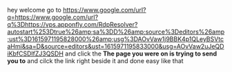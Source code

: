 hey welcome 
go to 
https://www.google.com/url?q=https://www.google.com/url?q%3Dhttps://vps.apponfly.com/RdpResolver?autostart%253Dtrue%26amp;sa%3DD%26amp;source%3Deditors%26amp;ust%3D1615971195828000%26amp;usg%3DAOvVaw1j9BBK4p1QLeyBSVtcaHmi&sa=D&source=editors&ust=1615971195833000&usg=AOvVaw2uJeQDiKbfCSDlfZJ3QSDH
and click the **The page you were on is trying to send you to** and cilck the link right beside it
and done 
easy like that
